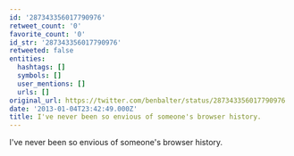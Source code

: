 ```yaml
---
id: '287343356017790976'
retweet_count: '0'
favorite_count: '0'
id_str: '287343356017790976'
retweeted: false
entities:
  hashtags: []
  symbols: []
  user_mentions: []
  urls: []
original_url: https://twitter.com/benbalter/status/287343356017790976
date: '2013-01-04T23:42:49.000Z'
title: I've never been so envious of someone's browser history.
---
```


I've never been so envious of someone's browser history.
